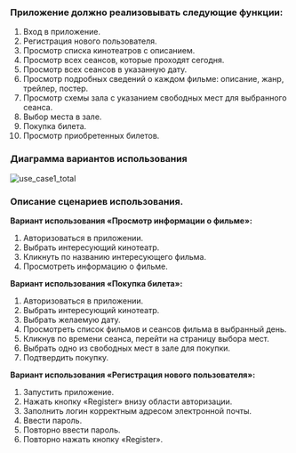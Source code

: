 ### Приложение должно реализовывать следующие функции:
1. Вход в приложение.
2. Регистрация нового пользователя.
3. Просмотр списка кинотеатров с описанием.
4. Просмотр всех сеансов, которые проходят сегодня.
5. Просмотр всех сеансов в указанную дату.
6. Просмотр подробных сведений о каждом фильме: описание, жанр, трейлер, постер.
7. Просмотр схемы зала с указанием свободных мест для выбранного сеанса.
8. Выбор места в зале.
9. Покупка билета.
10. Просмотр приобретенных билетов.

### Диаграмма вариантов использования
![use_case1_total](https://user-images.githubusercontent.com/78850433/212026880-a2ffe1e3-94a7-4215-ae60-6ea323966234.png)

### Описание сценариев использования.
**Вариант использования «Просмотр информации о фильме»:**
1. Авторизоваться в приложении.
2. Выбрать интересующий кинотеатр.
3. Кликнуть по названию интересующего фильма.
4. Просмотреть информацию о фильме. 

**Вариант использования «Покупка билета»:**
1. Авторизоваться в приложении.
2. Выбрать интересующий кинотеатр.
3. Выбрать желаемую дату.
4. Просмотреть список фильмов и сеансов фильма в выбранный день.
5. Кликнув по времени сеанса, перейти на страницу выбора мест.
6. Выбрать одно из свободных мест в зале для покупки.
7. Подтвердить покупку.

**Вариант использования «Регистрация нового пользователя»:**
1. Запустить приложение.
2. Нажать кнопку «Register» внизу области авторизации.
3. Заполнить логин корректным адресом электронной почты.
5. Ввести пароль.
6. Повторно ввести пароль.
7. Повторно нажать кнопку «Register».
